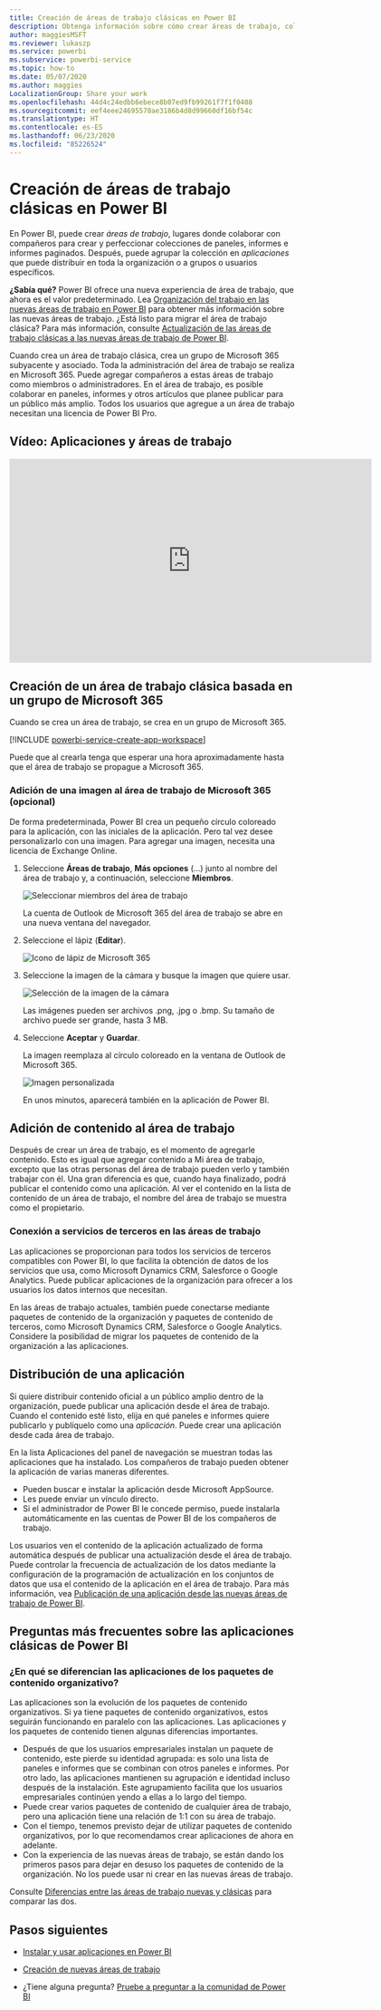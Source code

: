 ```yaml
---
title: Creación de áreas de trabajo clásicas en Power BI
description: Obtenga información sobre cómo crear áreas de trabajo, colecciones de paneles, informes e informes paginados creados con el fin de proporcionar métricas clave para la organización.
author: maggiesMSFT
ms.reviewer: lukaszp
ms.service: powerbi
ms.subservice: powerbi-service
ms.topic: how-to
ms.date: 05/07/2020
ms.author: maggies
LocalizationGroup: Share your work
ms.openlocfilehash: 44d4c24edbb6ebece8b07ed9fb99261f7f1f0408
ms.sourcegitcommit: eef4eee24695570ae3186b4d8d99660df16bf54c
ms.translationtype: HT
ms.contentlocale: es-ES
ms.lasthandoff: 06/23/2020
ms.locfileid: "85226524"
---
```

# <a name="create-classic-workspaces-in-power-bi"></a>Creación de áreas de trabajo clásicas en Power BI

En Power BI, puede crear *áreas de trabajo*, lugares donde colaborar con compañeros para crear y perfeccionar colecciones de paneles, informes e informes paginados. Después, puede agrupar la colección en *aplicaciones* que puede distribuir en toda la organización o a grupos o usuarios específicos. 

**¿Sabía qué?** Power BI ofrece una nueva experiencia de área de trabajo, que ahora es el valor predeterminado. Lea [Organización del trabajo en las nuevas áreas de trabajo en Power BI](service-new-workspaces.md) para obtener más información sobre las nuevas áreas de trabajo. ¿Está listo para migrar el área de trabajo clásica? Para más información, consulte [Actualización de las áreas de trabajo clásicas a las nuevas áreas de trabajo de Power BI](service-upgrade-workspaces.md).

Cuando crea un área de trabajo clásica, crea un grupo de Microsoft 365 subyacente y asociado. Toda la administración del área de trabajo se realiza en Microsoft 365. Puede agregar compañeros a estas áreas de trabajo como miembros o administradores. En el área de trabajo, es posible colaborar en paneles, informes y otros artículos que planee publicar para un público más amplio. Todos los usuarios que agregue a un área de trabajo necesitan una licencia de Power BI Pro.

## <a name="video-apps-and-workspaces"></a>Vídeo: Aplicaciones y áreas de trabajo
<iframe width="640" height="360" src="https://www.youtube.com/embed/Ey5pyrr7Lk8?showinfo=0" frameborder="0" allowfullscreen></iframe>

## <a name="create-a-classic-workspace-based-on-a-microsoft-365-group"></a>Creación de un área de trabajo clásica basada en un grupo de Microsoft 365

Cuando se crea un área de trabajo, se crea en un grupo de Microsoft 365.

[!INCLUDE [powerbi-service-create-app-workspace](../includes/powerbi-service-create-app-workspace.md)]

Puede que al crearla tenga que esperar una hora aproximadamente hasta que el área de trabajo se propague a Microsoft 365.

### <a name="add-an-image-to-your-microsoft-365-workspace-optional"></a>Adición de una imagen al área de trabajo de Microsoft 365 (opcional)
De forma predeterminada, Power BI crea un pequeño círculo coloreado para la aplicación, con las iniciales de la aplicación. Pero tal vez desee personalizarlo con una imagen. Para agregar una imagen, necesita una licencia de Exchange Online.

1. Seleccione **Áreas de trabajo**, **Más opciones** (...) junto al nombre del área de trabajo y, a continuación, seleccione **Miembros**. 
   
     ![Seleccionar miembros del área de trabajo](media/service-create-workspaces/power-bi-workspace-old-members.png)
   
    La cuenta de Outlook de Microsoft 365 del área de trabajo se abre en una nueva ventana del navegador.
2. Seleccione el lápiz (**Editar**).
   
     ![Icono de lápiz de Microsoft 365](media/service-create-workspaces/power-bi-workspace-old-edit-group.png)
3. Seleccione la imagen de la cámara y busque la imagen que quiere usar.
   
     ![Selección de la imagen de la cámara](media/service-create-workspaces/power-bi-workspace-old-camera.png)

     Las imágenes pueden ser archivos .png, .jpg o .bmp. Su tamaño de archivo puede ser grande, hasta 3 MB. 

4. Seleccione **Aceptar** y **Guardar**.
   
    La imagen reemplaza al círculo coloreado en la ventana de Outlook de Microsoft 365.
   
     ![Imagen personalizada](media/service-create-workspaces/power-bi-workspace-old-new-image.png)
   
    En unos minutos, aparecerá también en la aplicación de Power BI.

## <a name="add-content-to-your-workspace"></a>Adición de contenido al área de trabajo

Después de crear un área de trabajo, es el momento de agregarle contenido. Esto es igual que agregar contenido a Mi área de trabajo, excepto que las otras personas del área de trabajo pueden verlo y también trabajar con él. Una gran diferencia es que, cuando haya finalizado, podrá publicar el contenido como una aplicación. Al ver el contenido en la lista de contenido de un área de trabajo, el nombre del área de trabajo se muestra como el propietario.

### <a name="connect-to-third-party-services-in-workspaces"></a>Conexión a servicios de terceros en las áreas de trabajo

Las aplicaciones se proporcionan para todos los servicios de terceros compatibles con Power BI, lo que facilita la obtención de datos de los servicios que usa, como Microsoft Dynamics CRM, Salesforce o Google Analytics. Puede publicar aplicaciones de la organización para ofrecer a los usuarios los datos internos que necesitan.

En las áreas de trabajo actuales, también puede conectarse mediante paquetes de contenido de la organización y paquetes de contenido de terceros, como Microsoft Dynamics CRM, Salesforce o Google Analytics. Considere la posibilidad de migrar los paquetes de contenido de la organización a las aplicaciones.

## <a name="distribute-an-app"></a>Distribución de una aplicación

Si quiere distribuir contenido oficial a un público amplio dentro de la organización, puede publicar una aplicación desde el área de trabajo.  Cuando el contenido esté listo, elija en qué paneles e informes quiere publicarlo y publíquelo como una *aplicación*. Puede crear una aplicación desde cada área de trabajo.

En la lista Aplicaciones del panel de navegación se muestran todas las aplicaciones que ha instalado. Los compañeros de trabajo pueden obtener la aplicación de varias maneras diferentes. 
- Pueden buscar e instalar la aplicación desde Microsoft AppSource.
- Les puede enviar un vínculo directo. 
- Si el administrador de Power BI le concede permiso, puede instalarla automáticamente en las cuentas de Power BI de los compañeros de trabajo. 

Los usuarios ven el contenido de la aplicación actualizado de forma automática después de publicar una actualización desde el área de trabajo. Puede controlar la frecuencia de actualización de los datos mediante la configuración de la programación de actualización en los conjuntos de datos que usa el contenido de la aplicación en el área de trabajo. Para más información, vea [Publicación de una aplicación desde las nuevas áreas de trabajo de Power BI](service-create-distribute-apps.md).

## <a name="power-bi-classic-apps-faq"></a>Preguntas más frecuentes sobre las aplicaciones clásicas de Power BI

### <a name="how-are-apps-different-from-organizational-content-packs"></a>¿En qué se diferencian las aplicaciones de los paquetes de contenido organizativo?
Las aplicaciones son la evolución de los paquetes de contenido organizativos. Si ya tiene paquetes de contenido organizativos, estos seguirán funcionando en paralelo con las aplicaciones. Las aplicaciones y los paquetes de contenido tienen algunas diferencias importantes. 

* Después de que los usuarios empresariales instalan un paquete de contenido, este pierde su identidad agrupada: es solo una lista de paneles e informes que se combinan con otros paneles e informes. Por otro lado, las aplicaciones mantienen su agrupación e identidad incluso después de la instalación. Este agrupamiento facilita que los usuarios empresariales continúen yendo a ellas a lo largo del tiempo.
* Puede crear varios paquetes de contenido de cualquier área de trabajo, pero una aplicación tiene una relación de 1:1 con su área de trabajo. 
* Con el tiempo, tenemos previsto dejar de utilizar paquetes de contenido organizativos, por lo que recomendamos crear aplicaciones de ahora en adelante.  
* Con la experiencia de las nuevas áreas de trabajo, se están dando los primeros pasos para dejar en desuso los paquetes de contenido de la organización. No los puede usar ni crear en las nuevas áreas de trabajo.

Consulte [Diferencias entre las áreas de trabajo nuevas y clásicas](service-new-workspaces.md#new-and-classic-workspace-differences) para comparar las dos. 

## <a name="next-steps"></a>Pasos siguientes
* [Instalar y usar aplicaciones en Power BI](service-create-distribute-apps.md)
- [Creación de nuevas áreas de trabajo](service-create-the-new-workspaces.md)
* ¿Tiene alguna pregunta? [Pruebe a preguntar a la comunidad de Power BI](https://community.powerbi.com/)
